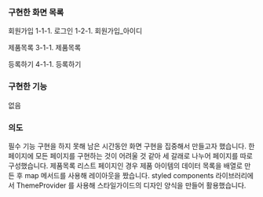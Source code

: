 ### 구현한 화면 목록
회원가입
1-1-1. 로그인
1-2-1. 회원가입_아이디

제품목록
3-1-1. 제품목록

등록하기
4-1-1. 등록하기

### 구현한 기능
없음

### 의도
필수 기능 구현을 하지 못해 남은 시간동안 화면 구현을 집중해서 만들고자 했습니다.
한 페이지에 모든 페이지를 구현하는 것이 어려울 것 같아 세 갈래로 나누어 페이지를 따로 구성했습니다.
제품목록 리스트 페이지인 경우 제품 아이템의 데이터 목록을 배열로 만든 후 map 메서드를 사용해 레이아웃을 짰습니다.
styled components 라이브러리에서 ThemeProvider 를 사용해 스타일가이드의 디자인 양식을 만들어 활용했습니다.



